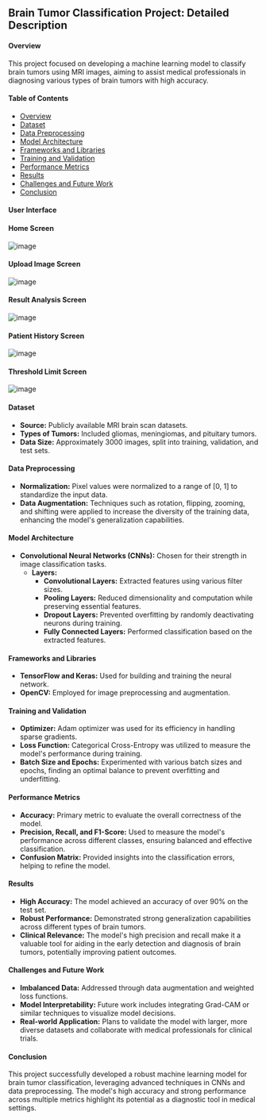 ## Brain Tumor Classification Project: Detailed Description

#### Overview
This project focused on developing a machine learning model to classify brain tumors using MRI images, aiming to assist medical professionals in diagnosing various types of brain tumors with high accuracy.

#### Table of Contents
- [Overview](#overview)
- [Dataset](#dataset)
- [Data Preprocessing](#data-preprocessing)
- [Model Architecture](#model-architecture)
- [Frameworks and Libraries](#frameworks-and-libraries)
- [Training and Validation](#training-and-validation)
- [Performance Metrics](#performance-metrics)
- [Results](#results)
- [Challenges and Future Work](#challenges-and-future-work)
- [Conclusion](#conclusion)

#### User Interface
#### Home Screen
![image](https://github.com/user-attachments/assets/b22acbb3-0e92-438e-a76c-197775c5afd2)
#### Upload Image Screen
![image](https://github.com/user-attachments/assets/5b883e63-3526-4a31-bb1d-537bbad9061d)
#### Result Analysis Screen
![image](https://github.com/user-attachments/assets/193baec7-8a5b-4565-88d0-10f4d7e19d13)
#### Patient History Screen
![image](https://github.com/user-attachments/assets/e9b6ccd1-3e20-4450-b160-bd46f0f88e67)
#### Threshold Limit Screen
![image](https://github.com/user-attachments/assets/8065b598-8548-4c58-9889-0b90c58f1ef6)

#### Dataset
- **Source:** Publicly available MRI brain scan datasets.
- **Types of Tumors:** Included gliomas, meningiomas, and pituitary tumors.
- **Data Size:** Approximately 3000 images, split into training, validation, and test sets.

#### Data Preprocessing
- **Normalization:** Pixel values were normalized to a range of [0, 1] to standardize the input data.
- **Data Augmentation:** Techniques such as rotation, flipping, zooming, and shifting were applied to increase the diversity of the training data, enhancing the model's generalization capabilities.

#### Model Architecture
- **Convolutional Neural Networks (CNNs):** Chosen for their strength in image classification tasks.
  - **Layers:**
    - **Convolutional Layers:** Extracted features using various filter sizes.
    - **Pooling Layers:** Reduced dimensionality and computation while preserving essential features.
    - **Dropout Layers:** Prevented overfitting by randomly deactivating neurons during training.
    - **Fully Connected Layers:** Performed classification based on the extracted features.

#### Frameworks and Libraries
- **TensorFlow and Keras:** Used for building and training the neural network.
- **OpenCV:** Employed for image preprocessing and augmentation.

#### Training and Validation
- **Optimizer:** Adam optimizer was used for its efficiency in handling sparse gradients.
- **Loss Function:** Categorical Cross-Entropy was utilized to measure the model's performance during training.
- **Batch Size and Epochs:** Experimented with various batch sizes and epochs, finding an optimal balance to prevent overfitting and underfitting.

#### Performance Metrics
- **Accuracy:** Primary metric to evaluate the overall correctness of the model.
- **Precision, Recall, and F1-Score:** Used to measure the model's performance across different classes, ensuring balanced and effective classification.
- **Confusion Matrix:** Provided insights into the classification errors, helping to refine the model.

#### Results
- **High Accuracy:** The model achieved an accuracy of over 90% on the test set.
- **Robust Performance:** Demonstrated strong generalization capabilities across different types of brain tumors.
- **Clinical Relevance:** The model's high precision and recall make it a valuable tool for aiding in the early detection and diagnosis of brain tumors, potentially improving patient outcomes.

#### Challenges and Future Work
- **Imbalanced Data:** Addressed through data augmentation and weighted loss functions.
- **Model Interpretability:** Future work includes integrating Grad-CAM or similar techniques to visualize model decisions.
- **Real-world Application:** Plans to validate the model with larger, more diverse datasets and collaborate with medical professionals for clinical trials.

#### Conclusion
This project successfully developed a robust machine learning model for brain tumor classification, leveraging advanced techniques in CNNs and data preprocessing. The model's high accuracy and strong performance across multiple metrics highlight its potential as a diagnostic tool in medical settings.
